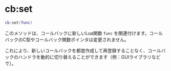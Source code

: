 # cb:set

```lua
cb:set(func)
```

このメソッドは、コールバックに新しいLua関数 `func` を関連付けます。コールバックのC型やコールバック関数ポインタは変更されません。

これにより、新しいコールバックを都度作成して再登録することなく、コールバックのハンドラを動的に切り替えることができます（例：GUIライブラリなどで）。